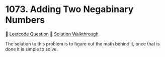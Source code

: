 # 1073. Adding Two Negabinary Numbers

🔗 [Leetcode Question](https://leetcode.com/problems/adding-two-negabinary-numbers/description/)
📼 [Solution Walkthrough](https://www.youtube.com/watch?v=I_dOeQQntb0)

The solution to this problem is to figure out the math behind it, once that is done it is simple to solve.

